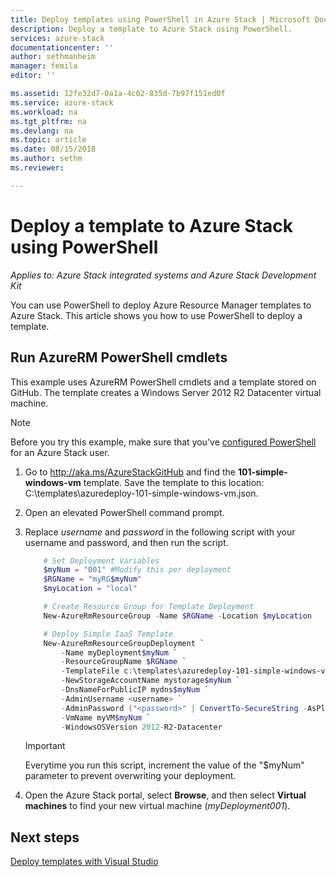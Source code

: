 ```yaml
---
title: Deploy templates using PowerShell in Azure Stack | Microsoft Docs
description: Deploy a template to Azure Stack using PowerShell.
services: azure-stack
documentationcenter: ''
author: sethmanheim
manager: femila
editor: ''

ms.assetid: 12fe32d7-0a1a-4c02-835d-7b97f151ed0f
ms.service: azure-stack
ms.workload: na
ms.tgt_pltfrm: na
ms.devlang: na
ms.topic: article
ms.date: 08/15/2018
ms.author: sethm
ms.reviewer:

---
```


# Deploy a template to Azure Stack using PowerShell

*Applies to: Azure Stack integrated systems and Azure Stack Development Kit*

You can use PowerShell to deploy Azure Resource Manager templates to Azure Stack. This article shows you how to use PowerShell to deploy a template.

## Run AzureRM PowerShell cmdlets

This example uses AzureRM PowerShell cmdlets and a template stored on GitHub. The template creates a Windows Server 2012 R2 Datacenter virtual machine.

>[!NOTE]
>Before you try this example, make sure that you've [configured PowerShell](azure-stack-powershell-configure-user.md) for an Azure Stack user.

1. Go to <http://aka.ms/AzureStackGitHub> and find the **101-simple-windows-vm** template. Save the template to this location: C:\\templates\\azuredeploy-101-simple-windows-vm.json.
2. Open an elevated PowerShell command prompt.
3. Replace *username* and *password* in the following script with your username and password, and then run the script.

   ```PowerShell
       # Set Deployment Variables
       $myNum = "001" #Modify this per deployment
       $RGName = "myRG$myNum"
       $myLocation = "local"
   
       # Create Resource Group for Template Deployment
       New-AzureRmResourceGroup -Name $RGName -Location $myLocation
   
       # Deploy Simple IaaS Template
       New-AzureRmResourceGroupDeployment `
           -Name myDeployment$myNum `
           -ResourceGroupName $RGName `
           -TemplateFile c:\templates\azuredeploy-101-simple-windows-vm.json `
           -NewStorageAccountName mystorage$myNum `
           -DnsNameForPublicIP mydns$myNum `
           -AdminUsername <username> `
           -AdminPassword ("<password>" | ConvertTo-SecureString -AsPlainText -Force) `
           -VmName myVM$myNum `
           -WindowsOSVersion 2012-R2-Datacenter
   ```

   >[!IMPORTANT]
   >Everytime you run this script, increment the value of the "$myNum" parameter to prevent overwriting your deployment.

4. Open the Azure Stack portal, select **Browse**, and then select  **Virtual machines** to find your new virtual machine (*myDeployment001*).

## Next steps

[Deploy templates with Visual Studio](azure-stack-deploy-template-visual-studio.md)
